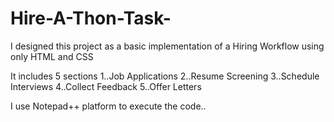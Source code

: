 # Hire-A-Thon-Task-
 I designed this project as a basic implementation of a Hiring Workflow using only HTML and CSS

 It includes 5 sections
 1..Job Applications
 2..Resume Screening
 3..Schedule Interviews
 4..Collect Feedback
 5..Offer Letters

I use Notepad++ platform to execute the code..
